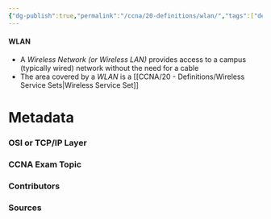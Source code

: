```yaml
---
{"dg-publish":true,"permalink":"/ccna/20-definitions/wlan/","tags":["defs_ccna"]}
---
```


#### WLAN
- A *Wireless Network (or Wireless LAN)* provides access to a campus (typically wired) network without the need for a cable
- The area covered by a *WLAN* is a [[CCNA/20 - Definitions/Wireless Service Sets\|Wireless Service Set]]





# Metadata
### OSI or TCP/IP Layer

### CCNA Exam Topic

### Contributors

### Sources

